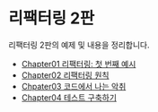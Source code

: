 # 리팩터링 2판

리팩터링 2판의 예제 및 내용을 정리합니다.

- [Chapter01 리팩터링: 첫 번째 예시](./Chapter01)
- [Chapter02 리팩터링 원칙](./Chapter02)
- [Chpater03 코드에서 나는 악취](./Chapter03)
- [Chapter04 테스트 구축하기](./Chapter04)
